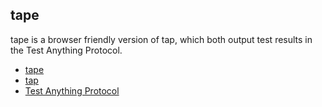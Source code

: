 
## tape

tape is a browser friendly version of tap, which both output
test results in the Test Anything Protocol.

* [tape](https://github.com/substack/tape)
* [tap](https://github.com/isaacs/node-tap)
* [Test Anything Protocol](http://testanything.org/wiki/index.php/Main_Page)

